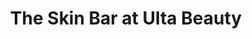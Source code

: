 ---
title: "The Skin Bar at Ulta Beauty"
url: /hoffman-estates/the-skin-bar-at-ulta-beauty/
shop: beauty
---